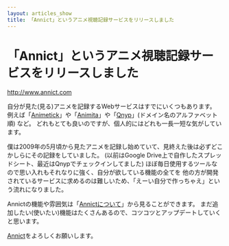 ```yaml
---
layout: articles_show
title: 「Annict」というアニメ視聴記録サービスをリリースしました
---
```


# 「Annict」というアニメ視聴記録サービスをリリースしました

http://www.annict.com

自分が見た(見る)アニメを記録するWebサービスはすでにいくつもあります。
例えば「[Animetick](http://animetick.net/)」や「[Animita](http://animita.tv/top)」や「[Qnyp](https://qnyp.com/)」(ドメイン名のアルファベット順) など。
どれもとても良いのですが、個人的にはどれも一長一短な気がしています。

僕は2009年の5月頃から見たアニメを記録し始めていて、見終えた後は必ずどこかしらにその記録をしていました。
(以前はGoogle Drive上で自作したスプレッドシート、最近はQnypでチェックインしてました)
ほぼ毎日使用するツールなので思い入れもそれなりに強く、自分が欲している機能の全てを
他の方が開発されているサービスに求めるのは難しいため、「えーい自分で作っちゃえ」という流れになりました。

Annictの機能や雰囲気は「[Annictについて](http://www.annict.com/about)」から見ることができます。
まだ追加したい(使いたい)機能はたくさんあるので、コツコツとアップデートしていくと思います。

[Annict](http://www.annict.com)をよろしくお願いします。
